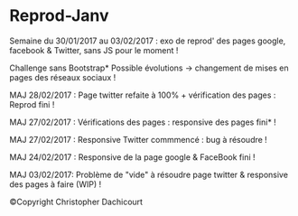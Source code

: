 # Reprod-Janv
Semaine du 30/01/2017 au 03/02/2017 : exo de reprod' des pages google, facebook & Twitter, sans JS pour le moment !

Challenge sans Bootstrap*
Possible évolutions -> changement de mises en pages des réseaux sociaux !

MAJ 28/02/2017 : Page twitter refaite à 100% + vérification des pages : Reprod fini !

MAJ 27/02/2017 : Vérifications des pages : responsive des pages fini* !

MAJ 27/02/2017 : Responsive Twitter commmencé : bug à résoudre !

MAJ 24/02/2017 : Responsive de la page google & FaceBook fini !

MAJ 03/02/2017: Problème de "vide" à résoudre page twitter & responsive des pages à faire (WIP) !

©Copyright Christopher Dachicourt
